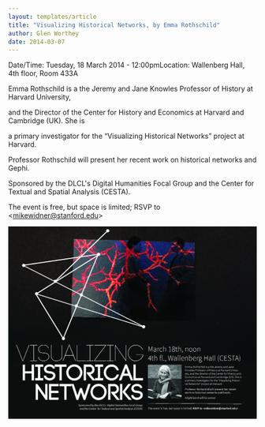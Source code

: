 ```yaml
---
layout: templates/article
title: "Visualizing Historical Networks, by Emma Rothschild"
author: Glen Worthey
date: 2014-03-07
---
```



Date/Time: Tuesday, 18 March 2014 - 12:00pmLocation: Wallenberg Hall, 4th floor, Room 433A

Emma Rothschild is a the Jeremy and Jane Knowles Professor of History at Harvard University,

and the Director of the Center for History and Economics at Harvard and Cambridge (UK). She is

a primary investigator for the “Visualizing Historical Networks” project at Harvard.



Professor Rothschild will present her recent work on historical networks and Gephi.



Sponsored by the DLCL's Digital Humanities Focal Group and the Center for Textual and Spatial Analysis (CESTA).



The event is free, but space is limited; RSVP to <[mikewidner@stanford.edu](mailto:mikewidner@stanford.edu)>




![](../post-images/0301-historicalnetworks.jpg)


